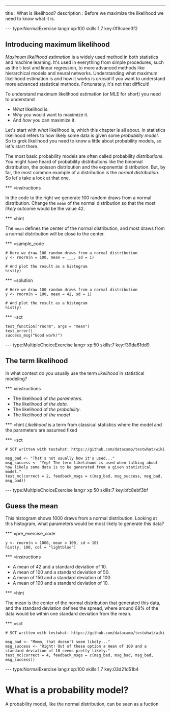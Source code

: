 ---
title       : What is likelihood?
description : Before we maximize the likelihood we need to know what it is.


--- type:NormalExercise lang:r  xp:100 skills:1,7 key:0f9caee3f2
## Introducing maximum likelihood

*Maximum likelihood estimation* is a widely used method in both statistics and machine learning. It's used in everything from simple procedures, such as the t-test and linear regression, to more advanced methods like hierarchical models and neural networks. Understanding what maximum likelihood estimation  is and how it works is *crucial* if you want to understand more advanced statistical methods. Fortunately, it's not that difficult!

To understand maximum likelihood estimation (or MLE for short) you need to understand

  * *What* likelihod is.
  * *Why* you would want to maximize it.
  * And *how* you can maximize it.

Let's start with *what* likelihood is, which this chapter is all about. In statistics likelihood refers to how likely some data is given some *probability model*. So to grok likelihood you need to know a little about probability models, so let's start there. 

The most basic probability models are often called probability *distributions*. You might have heard of probability distributions like the binomial distribution, the poisson distribution and the exponential distribution. But, by far, the most common example of a distribution is the *normal distribution*. So let's take a look at that one. 


*** =instructions

In the code to the right we generate 100 random draws from a normal distribution. Change the `mean` of the normal distribution so that the most *likely* outcome would be the value 42.


*** =hint

The `mean` defines the center of the normal distribution, and most draws from a normal distribution will be close to the center.


*** =sample_code
```{r}
# Here we draw 100 random draws from a normal distribution
y <- rnorm(n = 100, mean = ___, sd = 1)

# And plot the result as a histogram
hist(y)
```
*** =solution
```{r}
# Here we draw 100 random draws from a normal distribution
y <- rnorm(n = 100, mean = 42, sd = 1)

# And plot the result as a histogram
hist(y)
```
*** =sct
```{r}
test_function("rnorm", args = "mean")
test_error()
success_msg("Good work!")
```


--- type:MultipleChoiceExercise lang:r xp:50 skills:7 key:f39da61dd9
## The term likelihood

In what context do you usually use the term *likelihood* in statistical modeling?

*** =instructions
- The likelihood of *the parameters*.
- The likelihood of *the data*.
- The likelihood of *the probability*.
- The likelihood of *the model*

*** =hint
*Likelihood* is a term from classical statistics where the model and the parameters are assumed fixed



*** =sct
```{r}
# SCT written with testwhat: https://github.com/datacamp/testwhat/wiki

msg_bad <- "That's not usually how it's used..."
msg_success <- "Yep! The term likelihood is used when talking about how likely some data is to be generated from a given statistical model."
test_mc(correct = 2, feedback_msgs = c(msg_bad, msg_success, msg_bad, msg_bad))
```


--- type:MultipleChoiceExercise lang:r xp:50 skills:7 key:bfc8ebf3bf
## Guess the mean

This histogram shows 1000 draws from a normal distribution. Looking at this histogram, what parameters would be most likely to generate this data?

*** =pre_exercise_code
```{r}
y <- rnorm(n = 1000, mean = 100, sd = 10)
hist(y, 100, col = "lightblue")
```

*** =instructions
- A mean of 42 and a standard deviation of 10.
- A mean of 100 and a standard deviation of 50.
- A mean of 150 and a standard deviation of 100.
- A mean of 100 and a standard deviation of 10.

*** =hint


The mean is the center of the normal distribution that generated this data, and the standard deviation defines the spread, where around 68% of the data would be within one standard deviation from the mean.


*** =sct
```{r}
# SCT written with testwhat: https://github.com/datacamp/testwhat/wiki

msg_bad <- "Mmmm, that doesn't seem likely..."
msg_success <- "Right! Out of these option a mean of 100 and a standard deviation of 10 seems pretty likely."
test_mc(correct = 4, feedback_msgs = c(msg_bad, msg_bad, msg_bad, msg_success))
```


--- type:NormalExercise lang:r xp:100 skills:1,7 key:03d21d51b4
# What is a probability model?

A probability model, like the normal distribution, can be seen as a fuction

